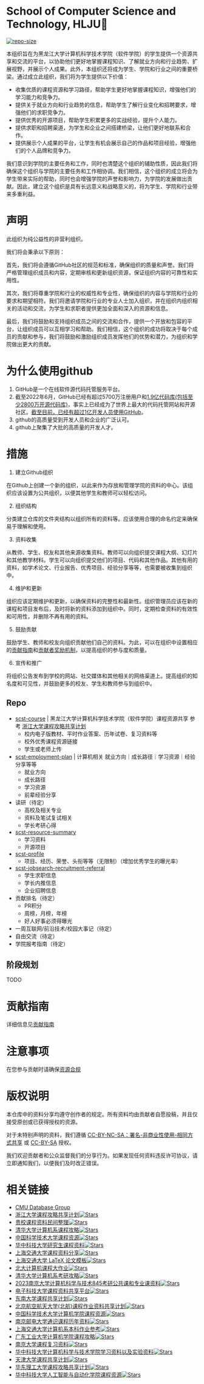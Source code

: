 # School of Computer Science and Technology, HLJU🌲

[![repo-size](https://img.shields.io/github/repo-size/HLJU-SCST/.github-private.svg)]()

本组织旨在为黑龙江大学计算机科学技术学院（软件学院）的学生提供一个资源共享和交流的平台，以协助他们更好地掌握课程知识、了解就业方向和行业趋势、扩展视野，并展示个人成果。此外，本组织还将成为学生、学院和行业之间的重要桥梁。通过成立此组织，我们将为学生提供以下价值：

- 收集优质的课程资源和学习路径，帮助学生更好地掌握课程知识，增强他们的学习能力和竞争力。
- 提供关于就业方向和行业趋势的信息，帮助学生了解行业变化和招聘要求，增强他们的求职竞争力。
- 提供优秀的开源项目，帮助学生积累更多的实战经验，提升个人能力。
- 提供求职和招聘渠道，为学生和企业之间搭建桥梁，让他们更好地联系和合作。
- 提供展示个人成果的平台，让学生有机会展示自己的作品和项目经验，增强他们的个人品牌和竞争力。

我们意识到学院的主要任务和工作，同时也清楚这个组织的辅助性质，因此我们将确保这个组织与学院的主要任务和工作相协调。我们相信，这个组织的成立将会为学生带来实际的帮助，同时也会增强学院的声誉和影响力，为学院的发展做出贡献。因此，建立这个组织是具有长远意义和战略意义的，将为学生、学院和行业带来多重利益。

# 声明

此组织为纯公益性的非营利组织。

我们将会秉承以下原则：

首先，我们将会遵循GitHub社区的规范和标准，确保组织的质量和声誉。我们将严格管理组织成员和内容，定期审核和更新组织资源，保证组织内容的可靠性和实用性。

其次，我们将尊重学院和行业的权威性和专业性，确保组织的内容与学院和行业的要求和期望相符。我们将邀请学院和行业的专业人士加入组织，并在组织内组织相关的活动和交流，为学生和求职者提供更加全面和深入的资源和信息。

最后，我们将鼓励和支持组织成员之间的交流和合作，提供一个开放和包容的平台，让组织成员可以互相学习和帮助。我们相信，这个组织的成功将取决于每个成员的贡献和参与，我们将鼓励和激励组织成员发挥他们的优势和潜力，为组织和学院做出更大的贡献。

# 为什么使用github

1. GitHub是一个在线软件源代码托管服务平台。
2. 截至2022年6月，GitHub已经有超过5700万注册用户和[1.9亿代码库(包括至少2800万开源代码库)](https://github.blog/2017-04-10-celebrating-nine-years-of-github-with-an-anniversary-sale/)，事实上已经成为了世界上最大的代码托管网站和开源社区。[截至目前，已经有超过1亿开发人员使用GitHub](https://github.com/search?q=type:user&type=Users)。
3. github的高质量受到开发人员和企业的广泛认可。
4. github上聚集了大批的高质量的开发人才。

# 措施

1. 建立Github组织

在Github上创建一个新的组织，以此来作为存放和管理学院的资料的中心。该组织应该设置为公共组织，以便其他学生和教师可以轻松访问。

2. 组织结构

分类建立仓库的文件夹结构以组织所有的资料等。应该使用合理的命名约定来确保易于理解和使用。

3. 资料收集

从教师、学生、校友和其他来源收集资料。教师可以向组织提交课程大纲、幻灯片和其他教学材料。学生可以向组织提交他们的项目、代码和其他作品。其他有用的资料，如学术论文、行业报告、优秀项目、经验分享等等，也需要被收集到组织中。

4. 维护和更新

组织应该定期维护和更新，以确保资料的完整性和最新性。组织管理员应该在新的课程和项目发布后，及时将新的资料添加到组织中。同时，定期检查资料的有效性和可用性，并删除不再有用的资料。

5. 鼓励贡献

鼓励学生、教师和校友向组织贡献他们自己的资料。为此，可以在组织中设置相应的[贡献指南](#贡献指南)和[贡献者奖励机制](#贡献者奖励机制)，以提高组织的参与度和质量。

6. 宣传和推广

将组织公告发布到学校的网站、社交媒体和其他相关的网络渠道上。提高组织的知名度和可见性，并鼓励更多的校友、学生和教师参与到组织中。

## Repo

- [scst-course](https://github.com/HLJU-SCST/scst-course) | 黑龙江大学计算机科学技术学院（软件学院）课程资源共享 参考 [浙江大学课程攻略共享计划](https://github.com/QSCTech/zju-icicles)
  * 校内电子版教材、平时作业答案、历年试卷、复习资料等
  * 校外优秀课程资源链接
  * 学生或老师上传
- [scst-employment-plan](https://github.com/HLJU-SCST/scst-employment-plan) | 计算机相关 就业方向｜成长路径｜学习资源｜经验分享等等
  * 就业方向
  * 成长路径
  * 学习资源
  * 前辈经验分享
- 读研（待定）
  * 高校及相关专业
  * 资料及笔试复试相关
  * 学长考研心得
- [scst-resource-summary](https://github.com/HLJU-SCST/scst-resource-summary)
  * 学习资料
  * 开源项目
- [scst-profile](https://github.com/HLJU-SCST/scst-profile)
  * 项目、经历、荣誉、头衔等等（无限制）（增加优秀学生的曝光率）
- [scst-jobsearch-recruitment-referral](https://github.com/HLJU-SCST/scst-jobsearch-recruitment-referral)
  * 学生求职信息
  * 学长内推信息
  * 企业招聘信息
- 贡献排名（待定）
  * PR积分
  * 周榜，月榜，年榜
  * 好人好事必须得曝光
- 一周互联网/前沿技术/校园大事记（待定）
- 自由交流（待定）
- 学院报考指南（待定）

## 阶段规划

TODO

# 贡献指南

详细信息见[贡献指南](/CONTRIBUTING.md)

# 注意事项

在您参与贡献时请确保[资源合规](/COMPLIANCE_RESOURCES.md)

# 版权说明

本仓库中的资料分享均遵守创作者的规定。所有资料均由贡献者自愿投稿，并且仅接受原创或已获得授权的资源。

对于未特别声明的资料，我们遵循 [CC-BY-NC-SA：署名-非商业性使用-相同方式共享](./licenses/LICENSE-CC-BY-NC-SA) 或 [CC-BY-SA](https://github.com/HLJU-SCST/plan/blob/main/licenses/LICENSE-CC-BY-SA) 授权。

我们欢迎贡献者和公众监督我们的分享行为。如果发现任何资料违反许可协议，请立即通知我们，以便我们及时改正错误。

# 相关链接

- [CMU Database Group](https://github.com/cmu-db)
- [浙江大学课程攻略共享计划](https://github.com/QSCTech/zju-icicles)[![Stars](https://img.shields.io/github/stars/QSCTech/zju-icicles.svg?label=Stars)](https://github.com/QSCTech/zju-icicles/stargazers)
- [贵校课程资料民间整理](https://github.com/lib-pku/libpku)[![Stars](https://img.shields.io/github/stars/lib-pku/libpku.svg?label=Stars)](https://github.com/lib-pku/libpku/stargazers)
- [清华大学计算机系课程攻略](https://github.com/PKUanonym/REKCARC-TSC-UHT)[![Stars](https://img.shields.io/github/stars/PKUanonym/REKCARC-TSC-UHT.svg?label=Stars)](https://github.com/PKUanonym/REKCARC-TSC-UHT/stargazers)
- [中国科学技术大学课程资源](https://github.com/USTC-Resource/USTC-Course)[![Stars](https://img.shields.io/github/stars/USTC-Resource/USTC-Course.svg?label=Stars)](https://github.com/USTC-Resource/USTC-Course/stargazers)
- [华中科技大学研究生课程资料](https://github.com/lyandut/HUST-Invictus)[![Stars](https://img.shields.io/github/stars/USTC-Resource/USTC-Course.svg?label=Stars)](https://github.com/lyandut/HUST-Invictus/stargazers)
- [上海交通大学课程资料分享](https://github.com/kxxwz/SJTU-Courses)[![Stars](https://img.shields.io/github/stars/kxxwz/SJTU-Courses.svg?label=Stars)](https://github.com/kxxwz/SJTU-Courses/stargazers)
- [上海交通大学 LaTeX 论文模板](https://github.com/sjtug/SJTUThesis)[![Stars](https://img.shields.io/github/stars/sjtug/SJTUThesis.svg?label=Stars)](https://github.com/sjtug/SJTUThesis/stargazers)
- [北大计算机课程大作业](https://github.com/tongtzeho/PKUCourse)[![Stars](https://img.shields.io/github/stars/tongtzeho/PKUCourse.svg?label=Stars)](https://github.com/tongtzeho/PKUCourse/stargazers)
- [清华大学计算机系考研攻略](https://github.com/stellarkey/912_project)[![Stars](https://img.shields.io/github/stars/stellarkey/912_project.svg?label=Stars)](https://github.com/stellarkey/912_project/stargazers)
- [2023南京大学计算机科学与技术845考研公共课和专业课资料](https://github.com/JackeyLea/NJUCS)[![Stars](https://img.shields.io/github/stars/JackeyLea/NJUCS.svg?label=Stars)](https://github.com/JackeyLea/NJUCS/stargazers)
- [电子科技大学课程资料共享平台](https://github.com/Xovee/uestc-course)[![Stars](https://img.shields.io/github/stars/Xovee/uestc-course.svg?label=Stars)](https://github.com/Xovee/uestc-course/stargazers)
- [东南大学课程共享计划](https://github.com/zjdx1998/seucourseshare)[![Stars](https://img.shields.io/github/stars/zjdx1998/seucourseshare.svg?label=Stars)](https://github.com/zjdx1998/seucourseshare/stargazers)
- [北京航空航天大学(北航)课程作业资料共享计划](https://github.com/TheBloodthirster/BUAA_Course_Sharing)[![Stars](https://img.shields.io/github/stars/TheBloodthirster/BUAA_Course_Sharing.svg?label=Stars)](https://github.com/TheBloodthirster/BUAA_Course_Sharing/stargazers)
- [中国科学技术大学计算机学院课程资源](https://github.com/15172658790/Blog)[![Stars](https://img.shields.io/github/stars/15172658790/Blog.svg?label=Stars)](https://github.com/15172658790/Blog/stargazers)
- [南京邮电大学通识课程历年资料](https://github.com/NJUPTFreeExams/NJUPT-General-Free-Exams)[![Stars](https://img.shields.io/github/stars/NJUPTFreeExams/NJUPT-General-Free-Exams.svg?label=Stars)](https://github.com/NJUPTFreeExams/NJUPT-General-Free-Exams/stargazers)
- [上海交通大学计算机系本科作业参考](https://github.com/SJTU-CSE/awesome-cs)[![Stars](https://img.shields.io/github/stars/SJTU-CSE/awesome-cs.svg?label=Stars)](https://github.com/SJTU-CSE/awesome-cs/stargazers)
- [广东工业大学计算机学院课程攻略](https://github.com/brenner8023/gdut-course)[![Stars](https://img.shields.io/github/stars/brenner8023/gdut-course.svg?label=Stars)](https://github.com/brenner8023/gdut-course/stargazers)
- [南京大学课程复习资料](https://github.com/idealclover/NJU-Review-Materials)[![Stars](https://img.shields.io/github/stars/idealclover/NJU-Review-Materials.svg?label=Stars)](https://github.com/idealclover/NJU-Review-Materials/stargazers)
- [华中科技大学计算机科学与技术学院学习资料以及实验资料](https://github.com/AlexFanw/HUSTER-CS)[![Stars](https://img.shields.io/github/stars/AlexFanw/HUSTER-CS.svg?label=Stars)](https://github.com/AlexFanw/HUSTER-CS/stargazers)
- [天津大学课程共享计划](https://github.com/superpung/TJU-CourseSharing)[![Stars](https://img.shields.io/github/stars/superpung/TJU-CourseSharing.svg?label=Stars)](https://github.com/superpung/TJU-CourseSharing/stargazers)
- [华东理工大学课程攻略共享计划](https://github.com/tianyilt/ecust-CourseShare)[![Stars](https://img.shields.io/github/stars/tianyilt/ecust-CourseShare.svg?label=Stars)](https://github.com/tianyilt/ecust-CourseShare/stargazers)
- [华中科技大学人工智能与自动化学院课程资源](https://github.com/mfp0610/HUST-AIA-Courses-Resource)[![Stars](https://img.shields.io/github/stars/mfp0610/HUST-AIA-Courses-Resource.svg?label=Stars)](https://github.com/mfp0610/HUST-AIA-Courses-Resource/stargazers)
